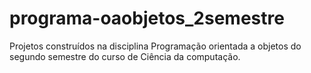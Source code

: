 # programa-oaobjetos_2semestre
Projetos construídos na disciplina Programação orientada a objetos do segundo semestre do curso de Ciência da computação.
